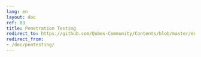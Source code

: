 ```yaml
---
lang: en
layout: doc
ref: 83
title: Penetration Testing
redirect_to: https://github.com/Qubes-Community/Contents/blob/master/docs/os/pentesting.md
redirect_from:
- /doc/pentesting/
---
```


